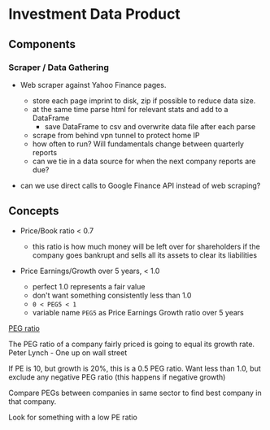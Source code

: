 # Investment Data Product

## Components

### Scraper / Data Gathering

- Web scraper against Yahoo Finance pages.
    - store each page imprint to disk, zip if possible to reduce data size.
    - at the same time parse html for relevant stats and add to a DataFrame
        - save DataFrame to csv and overwrite data file after each parse
    - scrape from behind vpn tunnel to protect home IP
    - how often to run? Will fundamentals change between quarterly reports
    - can we tie in a data source for when the next company reports are due?

- can we use direct calls to Google Finance API instead of web scraping?

## Concepts

- Price/Book ratio < 0.7
    - this ratio is how much money will be left over for shareholders if the company goes bankrupt and sells all its assets to clear its liabilities

- Price Earnings/Growth over 5 years, < 1.0
    - perfect 1.0 represents a fair value
    - don't want something consistently less than 1.0
    - `0 < PEG5 < 1`
    - variable name `PEG5` as Price Earnings Growth ratio over 5 years

[PEG ratio](https://youtu.be/wu_nUppNQhw?list=PLQVvvaa0QuDejNczz7dbpyu3JnwUBvNch)

The PEG ratio of a company fairly priced is going to equal its growth rate.
Peter Lynch - One up on wall street

If PE is 10, but growth is 20%, this is a 0.5 PEG ratio.
Want less than 1.0, but exclude any negative PEG ratio (this happens if negative growth)

Compare PEGs between companies in same sector to find best company in that company.

Look for something with a low PE ratio
